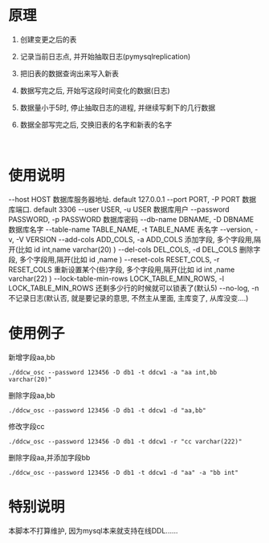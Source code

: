 # 原理

1. 创建变更之后的表

2. 记录当前日志点, 并开始抽取日志(pymysqlreplication)

3. 把旧表的数据查询出来写入新表

4. 数据写完之后, 开始写这段时间变化的数据(日志)

5. 数据量小于5时, 停止抽取日志的进程, 并继续写剩下的几行数据

6. 数据全部写完之后,  交换旧表的名字和新表的名字

   ​



# 使用说明

--host HOST                 数据库服务器地址. default 127.0.0.1
--port PORT, -P PORT  数据库端口. default 3306
--user USER, -u USER  数据库用户
--password PASSWORD, -p PASSWORD 	 数据库密码
--db-name DBNAME, -D DBNAME		 数据库名字
--table-name TABLE_NAME, -t TABLE_NAME 表名字
--version, -v, -V     VERSION
--add-cols ADD_COLS, -a ADD_COLS   添加字段, 多个字段用,隔开(比如 id int,name varchar(20) )
--del-cols DEL_COLS, -d DEL_COLS     删除字段, 多个字段用,隔开(比如 id ,name )
--reset-cols RESET_COLS, -r RESET_COLS 重新设置某个(些)字段, 多个字段用,隔开(比如 id int ,name varchar(22) )
--lock-table-min-rows LOCK_TABLE_MIN_ROWS, -l LOCK_TABLE_MIN_ROWS 还剩多少行的时候就可以锁表了(默认5)
--no-log, -n      不记录日志(默认否, 就是要记录的意思, 不然主从里面, 主库变了, 从库没变....)





# 使用例子

新增字段aa,bb

```shell
./ddcw_osc --password 123456 -D db1 -t ddcw1 -a "aa int,bb varchar(20)"
```

删除字段aa,bb

```shell
./ddcw_osc --password 123456 -D db1 -t ddcw1 -d "aa,bb"
```

修改字段cc

```shell
./ddcw_osc --password 123456 -D db1 -t ddcw1 -r "cc varchar(222)"
```

删除字段aa,并添加字段bb

```shell
./ddcw_osc --password 123456 -D db1 -t ddcw1 -d "aa" -a "bb int"
```









# 特别说明

本脚本不打算维护, 因为mysql本来就支持在线DDL......